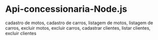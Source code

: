 # Api-concessionaria-Node.js
cadastro de motos, cadastro de carros, listagem de motos, listagem de carros, excluir motos, excluir carros, cadastrar clientes, listar clientes, excluir clientes
